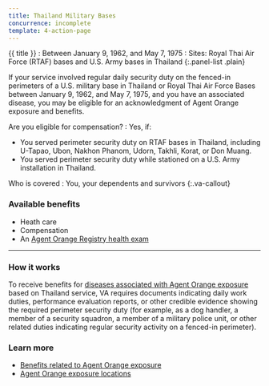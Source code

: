 ```yaml
---
title: Thailand Military Bases
concurrence: incomplete
template: 4-action-page
---
```


{{ title }}
: Between January 9, 1962, and May 7, 1975
: Sites: Royal Thai Air Force (RTAF) bases and U.S. Army bases in Thailand
{:.panel-list .plain}

If your service involved regular daily security duty on the fenced-in perimeters of a U.S. military base in Thailand or Royal Thai Air Force Bases between January 9, 1962, and May 7, 1975, and you have an associated disease, you may be eligible for an acknowledgment of Agent Orange exposure and benefits.


Are you eligible for compensation?
: Yes, if:
  - You served perimeter security duty on RTAF bases in Thailand, including U-Tapao, Ubon, Nakhon Phanom, Udorn, Takhli, Korat, or Don Muang.
  - You served perimeter security duty while stationed on a U.S. Army installation in Thailand.

Who is covered
: You, your dependents and survivors
{:.va-callout}

### Available benefits
- Heath care
- Compensation
- An [Agent Orange Registry health exam](/disability-benefits/conditions/exposure-to-hazardous-materials/agent-orange/registry-health-exam/)

-----

### How it works
To receive benefits for [diseases associated with Agent Orange exposure](/disability-benefits/conditions/exposure-to-hazardous-materials/agent-orange/diseases/) based on Thailand service, VA requires documents indicating daily work duties, performance evaluation reports, or other credible evidence showing the required perimeter security duty (for example, as a dog handler, a member of a security squadron, a member of a military police unit, or other related duties indicating regular security activity on a fenced-in perimeter).

### Learn more
- [Benefits related to Agent Orange exposure](http://www.publichealth.va.gov/exposures/agentorange/benefits/index.asp)
- [Agent Orange exposure locations](/disability-benefits/conditions/exposure-to-hazardous-materials/agent-orange/)
